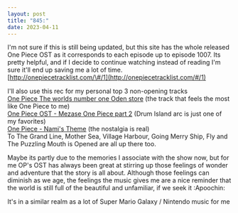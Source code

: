 ```yaml
---
layout: post
title: "845:"
date: 2023-04-11
---
```


I'm not sure if this is still being updated, but this site has the whole released One Piece OST as it corresponds to each episode up to episode 1007\. Its pretty helpful, and if I decide to continue watching instead of reading I'm sure it'll end up saving me a lot of time.  
[http://onepiecetracklist.com/\#/1](http://onepiecetracklist.com/#/1)

I'll also use this rec for my personal top 3 non-opening tracks  
[One Piece   The worlds number one Oden store](https://youtu.be/g1OFUoK_QrA) (the track that feels the most like One Piece to  me)  
[One Piece OST \- Mezase One Piece part 2](https://youtu.be/zcCZY1Fpd9U) (Drum Island arc is just one of my favorites)  
[One Piece \- Nami's Theme](https://youtu.be/GpBhJo3Jwk8) (the nostalgia is real)  
To The Grand Line, Mother Sea, Village Harbour, Going Merry Ship, Fly and The Puzzling Mouth is Opened are all up there too.

Maybe its partly due to the memories I associate with the show now, but for me OP's OST has always been great at stirring up those feelings of wonder and adventure that the story is all about. Although those feelings can diminish as we age, the feelings the music gives me are a nice reminder that the world is still full of the beautiful and unfamiliar, if we seek it :Apoochin:

It's in a similar realm as a lot of Super Mario Galaxy / Nintendo music for me
